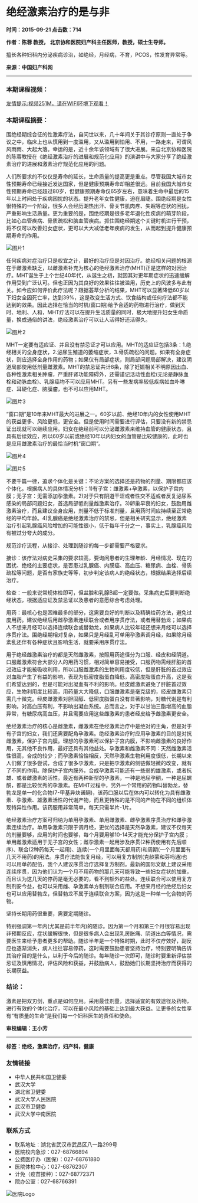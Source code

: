 # 绝经激素治疗的是与非

**时间：2015-09-21 点击数：714**

**作者：陈蓉 教授， 北京协和医院妇产科主任医师，教授，硕士生导师。**

擅长各种妇科内分泌疾病诊治，如绝经，月经病，不育，PCOS，性发育异常等。

**来源：中国妇产科网**

---

### 本期课程视频：

[友情提示:视频251M，请在WIFI环境下观看！](http://mp.weixin.qq.com/s?__biz=MjM5NDYwMzA4MA==&mid=208077260&idx=1&sn=a53ae14a0c6e27860fb08e00c8f06717&scene=1&srcid=0918xyonYoVDfwKMH6w5EOtV&key=dffc561732c22651160b9250e088a719fddc3c6089a4d3d3c04511d644e16cd59420ad4b9bf0186d8ee6585920afbe89&ascene=1&ui)

### 本期课程摘要：

围绝经期综合征的性激素疗法，自问世以来，几十年间关于其诊疗原则一直处于争议之中，临床上也从慎用到一度滥用，又从滥用到怕用、不用，一路走来，可谓风风雨雨、大起大落。幸运的是，近十余年该领域有了很大进展。来自北京协和医院的陈蓉教授在《绝经激素治疗的进展和规范化应用》的演讲中与大家分享了绝经激素治疗的进展和激素治疗规范化应用的问题。

人们所要求的不仅仅是寿命的延长，生命质量的提高更是重点。尽管我国大城市女性预期寿命已经接近发达国家，但是健康预期寿命却相差很远。目前我国大城市女性预期寿命已经超过80岁，但健康预期寿命仅65岁左右，意味着生命中最后的15年以上时间处于疾病困扰的状态。提升老年女性健康，迫在眉睫。围绝经期是女性很特殊的一个阶段，很多人会经历潮热出汗、骨关节肌肉疼、失眠等症状的困扰，严重影响生活质量。更为重要的是，围绝经期是很多老年退化性疾病的萌芽阶段，比如心血管疾病、骨质疏松和脑血管疾病。抓住围绝经期这个关键时机进行干预，将不仅可以改善妇女症状，更可以大大减低老年疾病的发生，从而起到提升健康预期寿命的作用。

![图片1](/__local/2/C7/FA/966B7DB8D21B5198E04A8A0C645_78B53614_1B104.jpg?e=.jpg)

任何疾病对症治疗只是权宜之计，最好的治疗应是对因治疗。绝经相关问题的根源在于雌激素缺乏，以雌激素补充为核心的绝经激素治疗(MHT)正是这样的对因治疗。MHT诞生于上个世纪40年代，从诞生之初，就因其对更年期症状的迅速缓解作用受到广泛认可。但也正因为其良好的效果往往被滥用，历史上的风波多与此有关。如今应如何评价此疗法呢？跟据荟萃分析的结果，MHT可以显著降低60岁以下妇女全因死亡率，达到39%，这是改变生活方式、饮食结构或任何疗法都不能达到的效果。因此选择在恰当的时机(窗口期)给予合适的药物进行治疗，做到天时、地利、人和，MHT疗法可以在提升生活质量的同时，极大地提升妇女生命质量，换成通俗的讲法，绝经激素治疗可以让人活得好还活得久。

![图片2](/__local/5/3E/5F/B888E8586A1D6D2A93112D3E861_96696B8B_1E599.jpg?e=.jpg)

MHT一定要有适应证、并且没有禁忌证才可以应用。MHT的适应证包括3条：1.绝经相关的全身症状，2.泌尿生殖道的萎缩症状，3.骨质疏松的问题。如果有全身症状，则应选择全身作用的药物；如果仅有局部症状，则局部问题局部解决，建议阴道局部使用低剂量雌激素。MHT的禁忌证共计8条，除了妊娠相关不明原因出血、各种性激素相关肿瘤，严重肝肾功能障碍外，还需谨记活动性血栓(无论是静脉血栓和动脉血栓)、乳腺癌均不可以应用MHT。另有一些发病率较低疾病如血卟啉症、耳硬化症、脑膜瘤，也不可以应用MHT。

![图片3](/__local/C/22/8A/D00B86A80CBD3D816474455ABD7_0FF7149E_2756F.jpg?e=.jpg)

“窗口期”是10年来MHT最大的进展之一。60岁以前、绝经10年内的女性使用MHT的获益更多、风险更低，更安全。但是使用时间需要进行评估，只要没有新的禁忌证出现就可以继续应用。妇女在绝经前可以分泌雌激素来维持血管的健康状态，且具有后续效应，所以60岁以前或绝经10年以内妇女的血管是比较健康的，此时也是应用雌激素治疗的最恰当时机“窗口期”。

![图片4](/__local/B/12/C7/FBA7923CB6714D91BA1E29F85A6_D84909C4_1A41E.jpg?e=.jpg)

![图片5](/__local/5/A6/24/B7DED9BF66B98AE6B21841F56F9_CEFB121B_2014B.jpg?e=.jpg)

不要千篇一律，追求个体化是关键：不论方案的选择还是药物的剂量、期限都应该个体化。根据病人的具体情况分析：1)有子宫：雌激素+孕激素，以保护子宫内膜；无子宫：无需添加孕激素。2)对于只有阴道干涩或者性交不适或者反复泌尿系感染的局部问题妇女，首选局部低剂量雌激素治疗。3)卵巢早衰的妇女，鼓励用雌激素治疗，而且建议全身应用，剂量不低于标准剂量，且用药时间应持续至正常绝经的平均年龄。4)乳腺癌是绝经激素治疗的禁忌，但是相关研究显示，绝经激素治疗引起乳腺癌风险增加的可能性很小，低于每年千分之一，事实上，乳腺癌风险有被过分夸大的成分。

规范诊疗流程，从接诊、处理到随诊的每一步都需要严格要求。

接诊：该疗法对病史采集的要求较高，要询问患者的生理年龄、月经情况、现在的困扰、绝经的主要症状，是否患过乳腺癌、内膜癌、高血压、糖尿病、血栓、骨质疏松等问题，是否有家族史等等，初步判定该病人的绝经状态，根据结果选择后续治疗。

检查：一般来说常规体检即可，但盆腔和乳腺B超一定要做。采集病史后要判断绝经状态，根据适应证及禁忌证以及患者的意愿综合考虑处理。

用药：最核心也是困难最多的部分，这需要良好的判断以及精确给药方法，避免过度用药。建议绝经后用雌孕激素连续联合或者用序贯疗法，或者用替勃龙；如果病人不想来月经可以选择连续联合或替勃龙，如果病人比较年轻还想来月经可以选择序贯疗法。围绝经期相对复杂，如果只是月经乱可单用孕激素调月经，如果除月经紊乱还伴有各种症状且影响生活，就要采用序贯疗法。

用于绝经雌激素治疗的都是天然雌激素，按照用药途径分为口服、经皮和经阴道。口服雌激素符合大部分人的用药习惯，相对简单容易接受，口服药物需经肝脏的首过效应才能被吸收利用，所以口服雌激素的生物利用度较低，但是肝脏的首过效应对血脂产生了有益的影响，表现为低密度脂蛋白降低，高密度脂蛋白升高，这是我们希望达到的，但是可能对出凝血有不利的影响。经皮雌激素避免了肝脏首过效应，生物利用度比较高，用药量大大降低，口服雌激素是毫克级的，经皮雌激素只需几十微克。经皮雌激素对胆固醇、低密度脂蛋白没有显著影响，对糖代谢是有利影响，对高血压有利，不影响出凝血系统。总而言之，对于以甘油三酯增高的血脂异常，有糖尿病高血压，并且需要应用这些雌激素的患者经皮给予雌激素更安全。

绝经激素治疗的核心是雌激素，雌激素在绝经激素治疗中是绝对的主角，但是对于有子宫的妇女，我们还需要配角孕激素。绝经激素治疗时应用孕激素的目的是对抗雌激素，保护子宫内膜。理想的孕激素可以保护子宫内膜，不影响雌激素的良好作用，无其他不良作用，最好还具有其他益处。孕激素和雌激素不同：天然雌激素活性很高，合成的较少；而孕激素恰恰相反，天然孕激素生物利用度很低，长期以来人们做了很多尝试，合成了很多孕激素，只是把孕激素的侧链做轻微的改变，就有了不同的作用。除保护子宫内膜外，合成孕激素可能还有一些弱的雄激素，或者抗雄、或者雌激素的活性。最近有两种新型的孕激素，一种是地屈孕酮，一种是屈螺酮，都是比较优秀的孕激素。在MHT过程中，另外一个常用的药物叫替勃龙，替勃龙是单一的化合物(7-甲基异炔诺酮)，该药口服以后在体内可以转化为具有雌激素、孕激素、雄激素活性的代谢产物，而且更特殊的是不同的产物在不同的组织体现特异性作用。该药服用非常简单，每天只需半片-1片。

绝经激素治疗方案可归纳为单用孕激素、单用雌激素、雌孕激素序贯治疗和雌孕激素连续治疗。单用孕激素只限于调月经，更优的选择是天然孕激素，建议不仅每天的剂量要够，应用的时间也要够，每个月要用够10-14天才能充分保护子宫内膜；单用雌激素适用于无子宫的女性；雌孕激素一起用涉及序贯(2种药使用有先后顺序)、联合(2种药每天一起用)、连续(一个月里面每天都用药)和周期(一个月里面有几天不用药)的用法。序贯疗法能恢复月经，可以用复方制剂(克龄蒙和芬吗通)也可以用单药配伍，我个人建议序贯治疗选择复方制剂。最新的国际文献上建议采用连续序贯，因为他们认为一个月不用药物的那几天可能导致一些妇女症状的加重，而且认为这几天的停药是毫无必要的，看不到额外的益处。连续联合可以使用复方制剂安今益，也可以采用雌、孕激素单方制剂联合应用。不想来月经的绝经后妇女也可以应用替勃龙，但替勃龙不属于连续联合方案，因为这是一种单一化合物的药物。

坚持长期用药很重要，需要定期随诊。

特别强调第一年内(尤其是前半年内)的随诊。因为第一个月和第三个月很容易出现非预期反应，症状缓解很快，但是很多病人会出现乳房胀痛、阴道出血等情况，需要医生来给予患者更多的帮助。随诊半年是一个特殊时期，此时不仅疗效好，副反应也逐渐消失，病人往往容易停药，这时需要鼓励患者坚持治疗，特别要明确告诉其治疗目的是什么，以利于今后的随诊。每年随诊一次即可，随诊时要重新评估禁忌证及慎用情况，评估风险和获益，并鼓励病人，鼓励她们长期坚持治疗而获得的长期获益。

### 结论：
激素是把双刃剑，重点是如何应用。采用最佳剂量，选择适宜的有效途径及药物，进行有效的个体化治疗，可以在最小风险的基础上达到最大获益。让更多的女性享有“有质量的生命”是我们每一个妇科医生的责任和使命。

**审校编辑：王小芳**

---

**标签：绝经，激素治疗，妇产科，健康**

### 友情链接
- 中华人民共和国卫健委
- 武汉大学
- 湖北省卫健委
- 武汉大学人民医院
- 武汉市卫健委
- 武汉大学中南医院

### 联系方式
- 联系地址：湖北省武汉市武昌区八一路299号
- 医院校内急诊：027-68766894
- 公费医疗办（医保）：027-68761880
- 医院体检中心：027-68762307
- 计免（疫苗接种）：027-68772371
- 院办公室：027-68766391

![医院Logo](../../images/foot_logo.jpg)